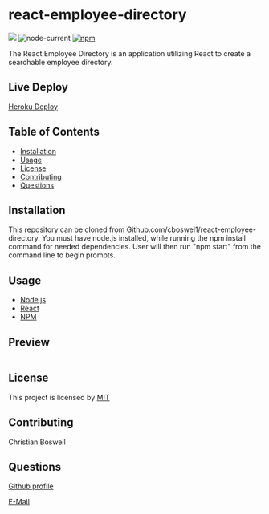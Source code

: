 # react-employee-directory 


![](https://img.shields.io/badge/license-MIT-yellow)
![node-current](https://img.shields.io/node/v/c?color=gr)
[![npm](https://img.shields.io/npm/v/npm?color=blue&logo=npm)](https://www.npmjs.com/package/inquirer)

The React Employee Directory is an application utilizing React to create a searchable employee directory. 

## Live Deploy 
[Heroku Deploy]()

## Table of Contents 
  - [Installation](#installation)
  - [Usage](#usage)
  - [License](#license)
  - [Contributing](#contributing)
  - [Questions](#questions)


## Installation 
This repository can be cloned from Github.com/cboswel1/react-employee-directory. You must have node.js installed, while running the npm install command for needed dependencies. User will then run "npm start" from the command line to begin prompts. 


## Usage
  - [Node.js](https://nodejs.org/en/)
  - [React](https://reactjs.org/)
  - [NPM](https://www.npmjs.com/)
  

## Preview 
![]()



## License
This project is licensed by [MIT](https://opensource.org/licenses/MIT)


## Contributing
Christian Boswell


## Questions

[Github profile](https://github.com/cboswel1)

[E-Mail](mailto:christianboswell86@gmail.com)

